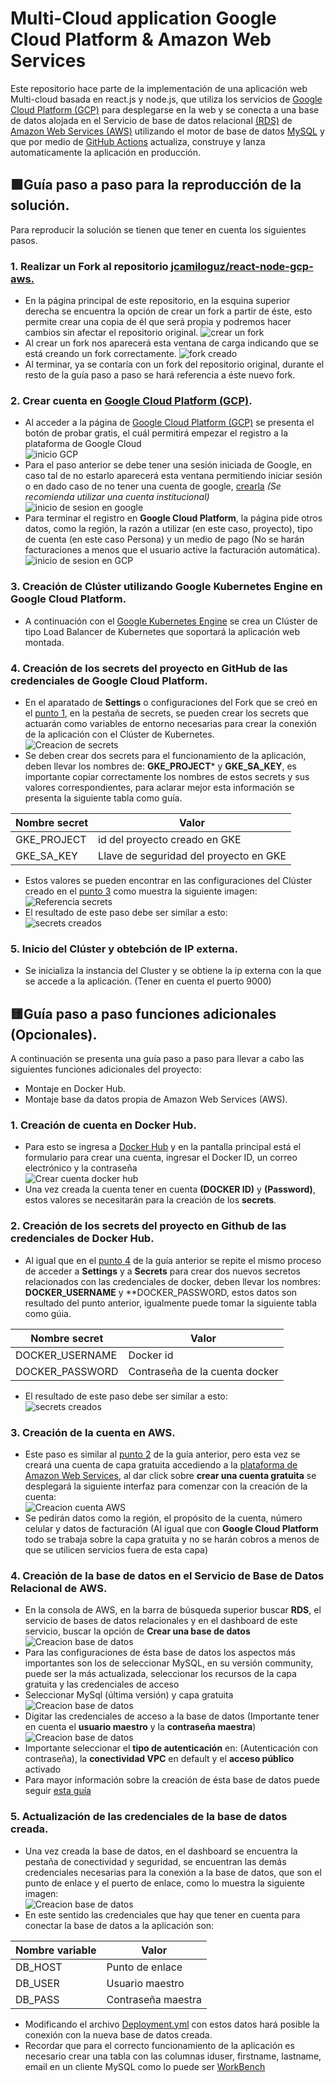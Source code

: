 # Multi-Cloud application Google Cloud Platform & Amazon Web Services
Este repositorio hace parte de la implementación de una aplicación web Multi-cloud basada en react.js y node.js, que utiliza los servicios de 
[Google Cloud Platform (GCP)](https://console.cloud.google.com/getting-started) para desplegarse en la web y se conecta a una base de datos alojada en el Servicio 
de base de datos relacional [(RDS)](https://aws.amazon.com/es/rds/) de [Amazon Web Services (AWS)](https://aws.amazon.com/es/) utilizando el motor de base de datos [MySQL](https://www.mysql.com/)
y que por medio de [GitHub Actions](https://github.com/features/actions) actualiza, construye y lanza automaticamente la aplicación en producción.
## 🟩Guía paso a paso para la reproducción de la solución.
Para reproducir la solución se tienen que tener en cuenta los siguientes pasos.

### 1. Realizar un Fork al repositorio [jcamiloguz/react-node-gcp-aws.](https://github.com/jcamiloguz/react-node-gcp-aws)
  - En la página principal de este repositorio, en la esquina superior derecha se encuentra la opción de crear un fork a partir de éste, esto permite crear una copia de él que será propia y podremos hacer cambios sin afectar el repositorio original. ![crear un fork](screenshots/Fork_button.png) 
  - Al crear un fork nos aparecerá esta ventana de carga indicando que se está creando un fork correctamente. ![fork creado](screenshots/Fork_state.png)
  - Al terminar, ya se contaría con un fork del repositorio original, durante el resto de la guía paso a paso se hará referencia a éste nuevo fork.
### 2. Crear cuenta en [Google Cloud Platform (GCP)](https://console.cloud.google.com/getting-started).
  - Al acceder a la página de [Google Cloud Platform (GCP)](https://console.cloud.google.com/getting-started) se presenta el botón de probar gratis, el cuál permitirá empezar el registro a la plataforma de Google Cloud 
  <br> ![inicio GCP](screenshots/GCP_start.png)
  - Para el paso anterior se debe tener una sesión iniciada de Google, en caso tal de no estarlo aparecerá esta ventana permitiendo iniciar sesión o en dado caso de no tener una cuenta de google, [crearla](https://accounts.google.com/signup/v2/) _(Se recomienda utilizar una cuenta institucional)_
  <br> ![inicio de sesion en google](screenshots/GCP_login.png)
  - Para terminar el registro en **Google Cloud Platform**, la página pide otros datos, como la región, la razón a utilizar (en este caso, proyecto), tipo de cuenta (en este caso Persona) y un medio de pago (No se harán facturaciones a menos que el usuario active la facturación automática).
  <br> ![inicio de sesion en GCP](screenshots/GCP_login2.png)
### 3. Creación de Clúster utilizando Google Kubernetes Engine en **Google Cloud Platform**.
  - A continuación con el [Google Kubernetes Engine](https://cloud.google.com/kubernetes-engine) se crea un Clúster de tipo Load Balancer de Kubernetes que soportará la aplicación web montada.
### 4. Creación de los **secrets** del proyecto en GitHub de las credenciales de Google Cloud Platform.
  - En el aparatado de **Settings** o configuraciones del Fork que se creó en el [punto 1](https://github.com/jcamiloguz/react-node-gcp-aws#1-realizar-un-fork-al-repositorio-jcamiloguzreact-node-gcp-aws), en la pestaña de secrets, se pueden crear los secrets que actuarán como variables de entorno necesarias para crear la conexión de la aplicación con el Clúster de Kubernetes.
  <br> ![Creacion de secrets](screenshots/secrets.png)
  - Se deben crear dos secrets para el funcionamiento de la aplicación, deben llevar los nombres de: **GKE_PROJECT*** y **GKE_SA_KEY**, es importante copiar correctamente los nombres de estos secrets y sus valores correspondientes, para aclarar mejor esta información se presenta la siguiente tabla como guía. 

| Nombre secret | Valor |
| ------------- | ------------- |
| GKE_PROJECT  | id del proyecto creado en GKE  |
| GKE_SA_KEY  | Llave de seguridad del proyecto en GKE   |

  - Estos valores se pueden encontrar en las configuraciones del Clúster creado en el [punto 3](https://github.com/jcamiloguz/react-node-gcp-aws#3-creaci%C3%B3n-de-cl%C3%BAster-utilizando-google-kubernetes-engine-en-google-cloud-platform) como muestra la siguiente imagen:
  <br> ![Referencia secrets](screenshots/project_id.jpeg)
  - El resultado de este paso debe ser similar a esto:
  <br> ![secrets creados](screenshots/secrets_gcp.jpeg)
### 5. Inicio del Clúster y obtebción de IP externa.
  - Se inicializa la instancia del Cluster y se obtiene la ip externa con la que se accede a la aplicación. (Tener en cuenta el puerto 9000)

## 🟨Guía paso a paso funciones adicionales (Opcionales).
A  continuación se presenta una guía paso a paso para llevar a cabo las siguientes funciones adicionales del proyecto:
- Montaje en Docker Hub.
- Montaje base da datos propia de Amazon Web Services (AWS).
### 1. Creación de cuenta en Docker Hub.
- Para esto se ingresa a [Docker Hub](https://hub.docker.com/) y en la pantalla principal está el formulario para crear una cuenta, ingresar el Docker ID, un correo electrónico y la contraseña
<br> ![Crear cuenta docker hub](screenshots/) 
- Una vez creada la cuenta tener en cuenta **(DOCKER ID)** y **(Password)**, estos valores se necesitarán para la creación de los **secrets**.
### 2. Creación de los **secrets** del proyecto en Github de las credenciales de Docker Hub.
- Al igual que en el [punto 4](https://github.com/jcamiloguz/react-node-gcp-aws#4-creaci%C3%B3n-de-los-secrets-del-proyecto-en-github-de-las-credenciales-de-google-cloud-platform) de la guía anterior se repite el mismo proceso de acceder a **Settings** y a **Secrets** para crear dos nuevos secretos relacionados con las credenciales de docker, deben llevar los nombres: **DOCKER_USERNAME** y **DOCKER_PASSWORD, estos datos son resultado del punto anterior, igualmente puede tomar la siguiente tabla como gúia. 

| Nombre secret | Valor |
| ------------- | ------------- |
| DOCKER_USERNAME  | Docker id   |
| DOCKER_PASSWORD  | Contraseña de la cuenta docker    |

- El resultado de este paso debe ser similar a esto:
<br> ![secrets creados](screenshots/secrets_docker.jpeg)

### 3. Creación de la cuenta en **AWS**.
- Este paso es similar al [punto 2](https://github.com/jcamiloguz/react-node-gcp-aws#2-crear-cuenta-en-google-cloud-platform-gcp) de la guía anterior, pero esta vez se creará una cuenta de capa gratuita accediendo a la [plataforma de Amazon Web Services](https://www.google.com/aclk?sa=L&ai=DChcSEwjEoeXxpo70AhVCsYYKHQbCDgMYABABGgJ2dQ&ae=2&sig=AOD64_2XCxJ0ut9nQFwPSdHuyIbp_1UHNw&q&adurl&ved=2ahUKEwjs-tzxpo70AhXiTDABHa3LA1UQ0Qx6BAgDEAE), al dar click sobre **crear una cuenta gratuita** se desplegará la siguiente interfaz para comenzar con la creación de la cuenta:
<br> ![Creacion cuenta AWS]()
- Se pedirán datos como la región, el propósito de la cuenta, número celular y datos de facturación (Al igual que con **Google Cloud Platform** todo se trabaja sobre la capa gratuita y no se harán cobros a menos de que se utilicen servicios fuera de esta capa)
### 4. Creación de la base de datos en el **Servicio de Base de Datos Relacional** de **AWS**. 
- En la consola de AWS, en la barra de búsqueda superior buscar **RDS**, el servicio de bases de datos relacionales y en el dashboard de este servicio, buscar la opción de **Crear una base de datos**
<br> ![Creacion base de datos]()
- Para las configuraciones de ésta base de datos los aspectos más importantes son los de seleccionar MySQL, en su versión community, puede ser la más actualizada, seleccionar los recursos de la capa gratuita y las credenciales de acceso
- Seleccionar MySql (última versión) y capa gratuita
<br> ![Creacion base de datos]()
- Digitar las credenciales de acceso a la base de datos (Importante tener en cuenta el **usuario maestro** y la **contraseña maestra**)
<br> ![Creacion base de datos]()
- Importante seleccionar el **tipo de autenticación** en: (Autenticación con contraseña), la **conectividad VPC** en default y el **acceso público** activado
- Para mayor información sobre la creación de ésta base de datos puede seguir [esta guía](https://aws.amazon.com/es/getting-started/hands-on/create-mysql-db/)
### 5. Actualización de las credenciales de la base de datos creada.
- Una vez creada la base de datos, en el dashboard se encuentra la pestaña de conectividad y seguridad, se encuentran las demás credenciales necesarias para la conexión a la base de datos, que son el punto de enlace y el puerto de enlace, como lo muestra la siguiente imagen:
<br> ![Creacion base de datos]()
- En este sentido las credenciales que hay que tener en cuenta para conectar la base de datos a la aplicación son:
 
| Nombre variable | Valor |
| ------------- | ------------- |
| DB_HOST  | Punto de enlace   |
| DB_USER  | Usuario maestro    |
| DB_PASS  | Contraseña maestra   |

- Modificando el archivo [Deployment.yml](deployment.yml) con estos datos hará posible la conexión con la nueva base de datos creada.
- Recordar que para el correcto funcionamiento de la aplicación es necesario crear una tabla con las columnas iduser, firstname, lastname, email en un cliente MySQL como lo puede ser [WorkBench](https://dev.mysql.com/downloads/workbench/)
